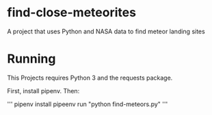 # find-close-meteorites
A project that uses Python and NASA data to find meteor landing sites

# Running
This Projects requires Python 3 and the requests package.

First, install pipenv. Then:

'''
pipenv install
pipeenv run "python find-meteors.py"
'''
